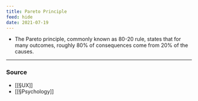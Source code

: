 ```yaml
---
title: Pareto Principle
feed: hide
date: 2021-07-19
---
```


- The Pareto principle, commonly known as 80-20 rule, states that for many outcomes, roughly 80% of consequences come from 20% of the causes. 


--- 
### Source
- [[§UX]] 
- [[§Psychology]]